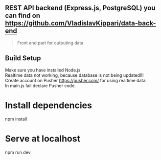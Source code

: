 ## REST API backend (Express.js, PostgreSQL) you can find on https://github.com/VladislavKippari/data-back-end

> Front end part for outputing data

## Build Setup
Make sure you have installed Node.js  
Realtime data not working, because database is not being updated!!!  
Create account on Pusher https://pusher.com/ for using realtime data.  
In main.js fail declare Pusher code.
# Install dependencies
npm install

# Serve at localhost
npm run dev


